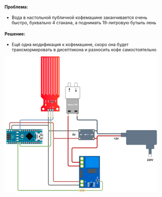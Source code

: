 #### Проблема:  
* Вода в настольной публичной кофемашине заканчивается очень быстро, буквально 4 стакана, а поднимать 19-литровую бутыль лень  
#### Решение:  
* Ещё одна модификация к кофемашине, скоро она будет трансмормировать в дисептикона и разносить кофе самостоятельно  

![Схема](https://github.com/HoriFox/CoffeeMachineWaterDispenser/blob/master/img/sheme_1.png)
